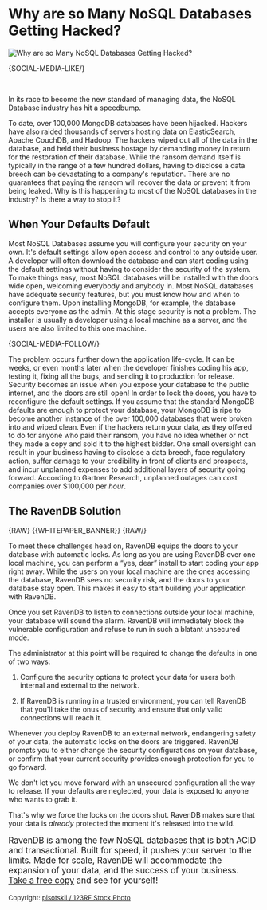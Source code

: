 # Why are so Many NoSQL Databases Getting Hacked?

![Why are so Many NoSQL Databases Getting Hacked?](images/broken_db.jpg)

{SOCIAL-MEDIA-LIKE/}

<br/>

In its race to become the new standard of managing data, the NoSQL Database industry has hit a speedbump. 

To date, over 100,000 MongoDB databases have been hijacked. Hackers have also raided thousands of servers hosting data on ElasticSearch, Apache CouchDB, and Hadoop.  The hackers wiped out all of the data in the database, and held their business hostage by demanding money in return for the restoration of their database. While the ransom demand itself is typically in the range of a few hundred dollars, having to disclose a data breech can be devastating to a company's reputation. There are no guarantees that paying the ransom will recover the data or prevent it from being leaked.
Why is this happening to most of the NoSQL databases in the industry? Is there a way to stop it?

## When Your Defaults Default

Most NoSQL Databases assume you will configure your security on your own. It's default settings allow open access and control to any outside user. A developer will often download the database and can start coding using the default settings without having to consider the security of the system. To make things easy, most NoSQL databases will be installed with the doors wide open, welcoming everybody and anybody in.
Most NoSQL databases have adequate security features, but you must know how and when to configure them. Upon installing MongoDB, for example, the database accepts everyone as the admin. At this stage security is not a problem. The installer is usually a developer using a local machine as a server, and the users are also limited to this one machine. 

{SOCIAL-MEDIA-FOLLOW/}

The problem occurs further down the application life-cycle. It can be weeks, or even months later when the developer finishes coding his app, testing it, fixing all the bugs, and sending it to production for release. Security becomes an issue when you expose your database to the public internet, and the doors are still open! 
In order to lock the doors, you have to reconfigure the default settings. If you assume that the standard MongoDB defaults are enough to protect your database, your MongoDB is ripe to become another instance of the over 100,000 databases that were broken into and wiped clean.
Even if the hackers return your data, as they offered to do for anyone who paid their ransom, you have no idea whether or not they made a copy and sold it to the highest bidder. One small oversight can result in your business having to disclose a data breech, face regulatory action, suffer damage to your credibility in front of clients and prospects, and incur unplanned expenses to add additional layers of security going forward. According to Gartner Research, unplanned outages can cost companies over $100,000 per *hour*. 

## The RavenDB Solution

{RAW}
{{WHITEPAPER_BANNER}}
{RAW/}

To meet these challenges head on, RavenDB equips the doors to your database with automatic locks. 
As long as you are using RavenDB over one local machine, you can perform a “yes, dear” install to start coding your app right away. While the users on your local machine are the ones accessing the database, RavenDB sees no security risk, and the doors to your database stay open. This makes it easy to start building your application with RavenDB.

Once you set RavenDB to listen to connections outside your local machine, your database will sound the alarm. RavenDB will immediately block the vulnerable configuration and refuse to run in such a blatant unsecured mode.

The administrator at this point will be required to change the defaults in one of two ways:

1. Configure the security options to protect your data for users both internal and external to the network.

2. If RavenDB is running in a trusted environment, you can tell RavenDB that you'll take the onus of security and ensure that only valid connections will reach it.

Whenever you deploy RavenDB to an external network, endangering safety of your data, the automatic locks on the doors are triggered. RavenDB prompts you to either change the security configurations on your database, or confirm that your current security provides enough protection for you to go forward.

We don't let you move forward with an unsecured configuration all the way to release. If your defaults are neglected, your data is exposed to anyone who wants to grab it. 

That's why we force the locks on the doors shut. RavenDB makes sure that your data is *already* protected the moment it's released into the wild. 

<p style="font-size: larger">RavenDB is among the few NoSQL databases that is both ACID and transactional. Built for speed, it pushes your server to the limits. Made for scale, RavenDB will accommodate the expansion of your data, and the success of your business. <a href="https://ravendb.net/downloads#server/dev">Take a free copy</a> and see for yourself!</p>

<p style="font-size: small">
    Copyright: <a href='https://www.123rf.com/profile_pisotskii'>pisotskii / 123RF Stock Photo</a> 
</p>